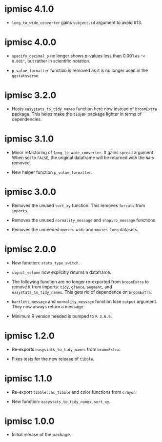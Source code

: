 # ipmisc 4.1.0

  - `long_to_wide_converter` gains `subject.id` argument to avoid #13.

# ipmisc 4.0.0
 
  - `specify_decimal_p` no longer shows *p*-values less than 0.001 as
    `"< 0.001"`, but rather in scientific notation.
    
  - `p_value_formatter` function is removed as it is no longer used in the
    `ggstatsverse`.

# ipmisc 3.2.0

  - Hosts `easystats_to_tidy_names` function here now instead of `broomExtra`
    package. This helps make the `tidyBF` package lighter in terms of
    dependencies.

# ipmisc 3.1.0

  - Minor refactoring of `long_to_wide_converter`. It gains `spread` argument.
    When set to `FALSE`, the original dataframe will be returned with the `NA`'s
    removed.
    
  - New helper function `p_value_formatter`.

# ipmisc 3.0.0

  - Removes the unused `sort_xy` function. This removes `forcats` from `imports`.
  
  - Removes the unused `normality_message` and `shapiro_message` functions.
  
  - Removes the unneeded `movies_wide` and `movies_long` datasets.

# ipmisc 2.0.0

  - New function: `stats_type_switch`.
  
  - `signif_column` now explicitly returns a dataframe.
  
  - The following function are no longer re-exported from `broomExtra` to remove
    it from imports: `tidy`, `glance`, `augment`, and `easystats_to_tidy_names`.
    This gets rid of dependence on `broomExtra`.
    
  - `bartlett_message` and `normality_message` function lose `output` argument.
    They now always return a message.
    
  - Minimum R version needed is bumped to `R 3.6.0`.

# ipmisc 1.2.0

  - Re-exports `easystats_to_tidy_names` from `broomExtra`.
  
  - Fixes tests for the new release of `tibble`.

# ipmisc 1.1.0

  - Re-export `tibble::as_tibble` and color functions from `crayon`.
  
  - New function: `easystats_to_tidy_names`, `sort_xy`.

# ipmisc 1.0.0

  - Initial release of the package.
